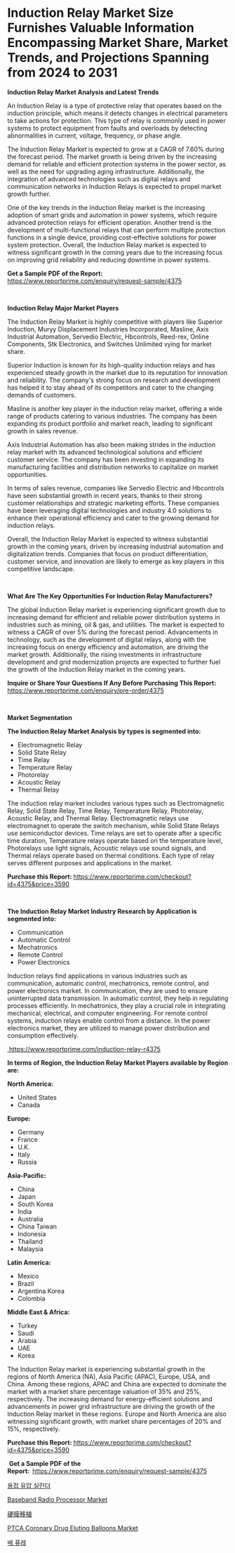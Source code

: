 <p><h1>Induction Relay Market Size Furnishes Valuable Information Encompassing Market Share, Market Trends, and Projections Spanning from 2024 to 2031</h1></p><p><strong>Induction Relay Market Analysis and Latest Trends</strong></p>
<p><p>An Induction Relay is a type of protective relay that operates based on the induction principle, which means it detects changes in electrical parameters to take actions for protection. This type of relay is commonly used in power systems to protect equipment from faults and overloads by detecting abnormalities in current, voltage, frequency, or phase angle.</p><p>The Induction Relay Market is expected to grow at a CAGR of 7.60% during the forecast period. The market growth is being driven by the increasing demand for reliable and efficient protection systems in the power sector, as well as the need for upgrading aging infrastructure. Additionally, the integration of advanced technologies such as digital relays and communication networks in Induction Relays is expected to propel market growth further.</p><p>One of the key trends in the Induction Relay market is the increasing adoption of smart grids and automation in power systems, which require advanced protection relays for efficient operation. Another trend is the development of multi-functional relays that can perform multiple protection functions in a single device, providing cost-effective solutions for power system protection. Overall, the Induction Relay market is expected to witness significant growth in the coming years due to the increasing focus on improving grid reliability and reducing downtime in power systems.</p></p>
<p><strong>Get a Sample PDF of the Report:&nbsp;</strong> <a href="https://www.reportprime.com/enquiry/request-sample/4375">https://www.reportprime.com/enquiry/request-sample/4375</a></p>
<p>&nbsp;</p>
<p><strong>Induction Relay Major Market Players</strong></p>
<p><p>The Induction Relay Market is highly competitive with players like Superior Induction, Muryy Displacement Industries Incorporated, Masline, Axis Industrial Automation, Servedio Electric, Hbcontrols, Reed-rex, Online Components, Stk Electronics, and Switches Unlimited vying for market share.</p><p>Superior Induction is known for its high-quality induction relays and has experienced steady growth in the market due to its reputation for innovation and reliability. The company's strong focus on research and development has helped it to stay ahead of its competitors and cater to the changing demands of customers.</p><p>Masline is another key player in the induction relay market, offering a wide range of products catering to various industries. The company has been expanding its product portfolio and market reach, leading to significant growth in sales revenue.</p><p>Axis Industrial Automation has also been making strides in the induction relay market with its advanced technological solutions and efficient customer service. The company has been investing in expanding its manufacturing facilities and distribution networks to capitalize on market opportunities.</p><p>In terms of sales revenue, companies like Servedio Electric and Hbcontrols have seen substantial growth in recent years, thanks to their strong customer relationships and strategic marketing efforts. These companies have been leveraging digital technologies and industry 4.0 solutions to enhance their operational efficiency and cater to the growing demand for induction relays.</p><p>Overall, the Induction Relay Market is expected to witness substantial growth in the coming years, driven by increasing industrial automation and digitalization trends. Companies that focus on product differentiation, customer service, and innovation are likely to emerge as key players in this competitive landscape.</p></p>
<p>&nbsp;</p>
<p><strong>What Are The Key Opportunities For Induction Relay Manufacturers?</strong></p>
<p><p>The global Induction Relay market is experiencing significant growth due to increasing demand for efficient and reliable power distribution systems in industries such as mining, oil & gas, and utilities. The market is expected to witness a CAGR of over 5% during the forecast period. Advancements in technology, such as the development of digital relays, along with the increasing focus on energy efficiency and automation, are driving the market growth. Additionally, the rising investments in infrastructure development and grid modernization projects are expected to further fuel the growth of the Induction Relay market in the coming years.</p></p>
<p><strong>Inquire or Share Your Questions If Any Before Purchasing This Report:</strong> <a href="https://www.reportprime.com/enquiry/pre-order/4375">https://www.reportprime.com/enquiry/pre-order/4375</a></p>
<p>&nbsp;</p>
<p><strong>Market Segmentation</strong></p>
<p><strong>The Induction Relay Market Analysis by types is segmented into:</strong></p>
<p><ul><li>Electromagnetic Relay</li><li>Solid State Relay</li><li>Time Relay</li><li>Temperature Relay</li><li>Photorelay</li><li>Acoustic Relay</li><li>Thermal Relay</li></ul></p>
<p><p>The induction relay market includes various types such as Electromagnetic Relay, Solid State Relay, Time Relay, Temperature Relay, Photorelay, Acoustic Relay, and Thermal Relay. Electromagnetic relays use electromagnet to operate the switch mechanism, while Solid State Relays use semiconductor devices. Time relays are set to operate after a specific time duration, Temperature relays operate based on the temperature level, Photorelays use light signals, Acoustic relays use sound signals, and Thermal relays operate based on thermal conditions. Each type of relay serves different purposes and applications in the market.</p></p>
<p><strong>Purchase this Report:&nbsp;</strong><a href="https://www.reportprime.com/checkout?id=4375&price=3590">https://www.reportprime.com/checkout?id=4375&price=3590</a></p>
<p>&nbsp;</p>
<p><strong>The Induction Relay Market Industry Research by Application is segmented into:</strong></p>
<p><ul><li>Communication</li><li>Automatic Control</li><li>Mechatronics</li><li>Remote Control</li><li>Power Electronics</li></ul></p>
<p><p>Induction relays find applications in various industries such as communication, automatic control, mechatronics, remote control, and power electronics market. In communication, they are used to ensure uninterrupted data transmission. In automatic control, they help in regulating processes efficiently. In mechatronics, they play a crucial role in integrating mechanical, electrical, and computer engineering. For remote control systems, induction relays enable control from a distance. In the power electronics market, they are utilized to manage power distribution and consumption effectively.</p></p>
<p><a href="https://www.reportprime.com/induction-relay-r4375">&nbsp;https://www.reportprime.com/induction-relay-r4375</a></p>
<p><strong>In terms of Region, the Induction Relay Market Players available by Region are:</strong></p>
<p>
    <p> <strong> North America: </strong>
        <ul>
            <li>United States</li>
            <li>Canada</li>
        </ul>
        </p> 
    <p> <strong> Europe: </strong>
        <ul>
            <li>Germany</li>
            <li>France</li>
            <li>U.K.</li>
            <li>Italy</li>
            <li>Russia</li>
        </ul>
        </p> 
    <p> <strong> Asia-Pacific: </strong>
        <ul>
            <li>China</li>
            <li>Japan</li>
            <li>South Korea</li>
            <li>India</li>
            <li>Australia</li>
            <li>China Taiwan</li>
            <li>Indonesia</li>
            <li>Thailand</li>
            <li>Malaysia</li>
        </ul>
        </p> 
    <p> <strong> Latin America: </strong>
        <ul>
            <li>Mexico</li>
            <li>Brazil</li>
            <li>Argentina Korea</li>
            <li>Colombia</li>
        </ul>
        </p> 
    <p> <strong> Middle East & Africa: </strong>
        <ul>
            <li>Turkey</li>
            <li>Saudi</li>
            <li>Arabia</li>
            <li>UAE</li>
            <li>Korea</li>
        </ul>
    </p>
    </p>
<p><p>The Induction Relay market is experiencing substantial growth in the regions of North America (NA), Asia Pacific (APAC), Europe, USA, and China. Among these regions, APAC and China are expected to dominate the market with a market share percentage valuation of 35% and 25%, respectively. The increasing demand for energy-efficient solutions and advancements in power grid infrastructure are driving the growth of the Induction Relay market in these regions. Europe and North America are also witnessing significant growth, with market share percentages of 20% and 15%, respectively.</p></p>
<p><strong>Purchase this Report: </strong><a href="https://www.reportprime.com/checkout?id=4375&price=3590">https://www.reportprime.com/checkout?id=4375&price=3590</a></p>
<p>&nbsp;<strong>Get a Sample PDF of the Report:&nbsp;&nbsp;</strong><a href="https://www.reportprime.com/enquiry/request-sample/4375">https://www.reportprime.com/enquiry/request-sample/4375</a></p>
<p><strong></strong></p>
<p><p><a href="https://medium.com/@mehereenadusoye/2024%EB%85%84%EB%B6%80%ED%84%B0-2031%EB%85%84%EA%B9%8C%EC%A7%80-%EC%9A%A9%EC%A0%91-%ED%9E%88%EB%93%9C%EB%A1%9C%EB%A6%AC%EB%A6%AD-%EC%8B%A4%EB%A6%B0%EB%8D%94-%EC%8B%9C%EC%9E%A5%EC%9D%98-%EC%84%B1%EC%9E%A5-%EC%A0%84%EB%A7%9D-%EB%B0%8F-%EC%8B%9C%EC%9E%A5-%EB%8F%99%ED%96%A5-%EB%B6%84%EC%84%9D-%EC%9D%91%EC%9A%A9-%ED%94%84%EB%A1%9C%EA%B7%B8%EB%9E%A8-%EC%A7%80%EC%97%AD%EB%B3%84-%EC%A0%84%EB%A7%9D-%EB%B0%8F-%EC%88%98%EC%9D%B5%EB%A5%A0%EC%97%90-%EB%94%B0%EB%A5%B8-12-4-cagr%EC%9D%84-%EC%98%88%EC%83%81%ED%95%A9%EB%8B%88%EB%8B%A4-638b653a7e7d">용접 유압 실린더</a></p><p><a href="https://github.com/IzaiahBartell/Market-Research-Report-List-2/blob/main/baseband-radio-processor-market.md">Baseband Radio Processor Market</a></p><p><a href="https://medium.com/@aidalakin1973/2024%E5%B9%B4%E3%81%8B%E3%82%892031%E5%B9%B4%E3%81%BE%E3%81%A7%E3%81%AE%E3%83%87%E3%83%A5%E3%83%A9%E3%83%AB%E3%82%B0%E3%83%A9%E3%83%95%E3%83%88%E5%B8%82%E5%A0%B4%E3%81%AE%E5%B1%95%E6%9C%9B%E3%81%A8%E4%BA%88%E6%B8%AC-cf4230197ca5">硬膜移植</a></p><p><a href="https://issuu.com/reportprime-2/docs/ptca-coronary-drug-eluting-balloons-market-size-20">PTCA Coronary Drug Eluting Balloons Market</a></p><p><a href="https://github.com/berlianaparadilla48/Market-Research-Report-List-1/blob/main/837478954046.md">배 퓨레</a></p></p>